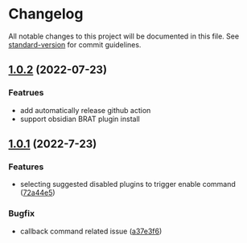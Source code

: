 # Changelog

All notable changes to this project will be documented in this file. See [standard-version](https://github.com/conventional-changelog/standard-version) for commit guidelines.

## [1.0.2](https://github.com/edonyzpc/obsidian-plugins-mng/compare/v0.0.1...v0.0.2) (2022-07-23)

### Featrues

- add automatically release github action
- support obsidian BRAT plugin install

## [1.0.1](https://github.com/edonyzpc/obsidian-plugins-mng/commit/c0f78aeae3571eda678d6fcc8ccbbae84736c7c9) (2022-7-23)

### Features

- selecting suggested disabled plugins to trigger enable command ([72a44e5](https://github.com/edonyzpc/obsidian-plugins-mng/commit/72a44e5))

### Bugfix

- callback command related issue ([a37e3f6](https://github.com/edonyzpc/obsidian-plugins-mng/commit/a37e3f6))
